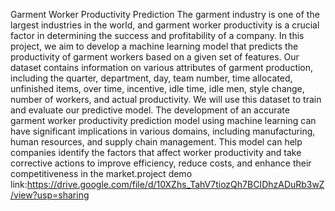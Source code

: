 Garment Worker Productivity Prediction
The garment industry is one of the largest industries in the world, and garment worker productivity is a crucial factor in determining the success and profitability of a company. In this project, we aim to develop a machine learning model that predicts the productivity of garment workers based on a given set of features. Our dataset contains information on various attributes of garment production, including the quarter, department, day, team number, time allocated, unfinished items, over time, incentive, idle time, idle men, style change, number of workers, and actual productivity. We will use this dataset to train and evaluate our predictive model.
The development of an accurate garment worker productivity prediction model using machine learning can have significant implications in various domains, including manufacturing, human resources, and supply chain management. This model can help companies identify the factors that affect worker productivity and take corrective actions to improve efficiency, reduce costs, and enhance their competitiveness in the market.project demo link:https://drive.google.com/file/d/10XZhs_TahV7tiozQh7BCIDhzADuRb3wZ/view?usp=sharing

